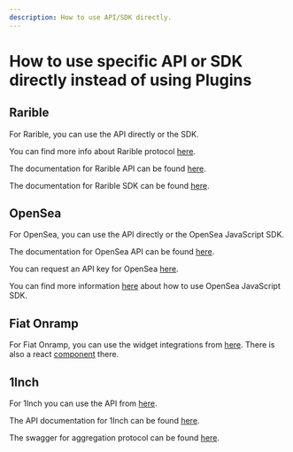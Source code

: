 ```yaml
---
description: How to use API/SDK directly.
---
```


# How to use specific API or SDK directly instead of using Plugins

## Rarible

For Rarible, you can use the API directly or the SDK.

You can find more info about Rarible protocol [here](https://docs.rarible.org/).

The documentation for Rarible API can be found [here](https://docs.rarible.org/api-reference/).

The documentation for Rarible SDK can be found [here](https://docs.rarible.org/reference/reference-overview/).


## OpenSea

For OpenSea, you can use the API directly or the OpenSea JavaScript SDK.

The documentation for OpenSea API can be found [here](https://docs.opensea.io/reference/api-overview).

You can request an API key for OpenSea [here](https://docs.opensea.io/reference/request-an-api-key). 

You can find more information [here](https://github.com/ProjectOpenSea/opensea-js/blob/master/README.md) about how to use OpenSea JavaScript SDK.


## Fiat Onramp

For Fiat Onramp, you can use the widget integrations from [here](https://docs.onramper.com/widget/). There is also a react [component](https://docs.onramper.com/widget/#react-component) there.


## 1Inch

For 1Inch you can use the API from [here](https://1inch.io/api/).

The API documentation for 1Inch can be found [here](https://docs.1inch.io/).

The swagger for aggregation protocol can be found [here](https://docs.1inch.io/docs/aggregation-protocol/api/swagger).




